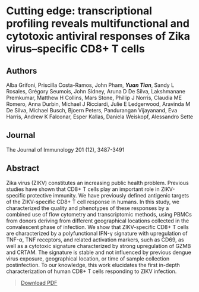 # Cutting edge: transcriptional profiling reveals multifunctional and cytotoxic antiviral responses of Zika virus–specific CD8+ T cells


<!--more-->

## Authors
Alba Grifoni, Priscilla Costa-Ramos, John Pham, ***Yuan Tian***, Sandy L Rosales, Grégory Seumois, John Sidney, Aruna D De Silva, Lakshmanane Premkumar, Matthew H Collins, Mars Stone, Phillip J Norris, Claudia ME Romero, Anna Durbin, Michael J Ricciardi, Julie E Ledgerwood, Aravinda M De Silva, Michael Busch, Bjoern Peters, Pandurangan Vijayanand, Eva Harris, Andrew K Falconar, Esper Kallas, Daniela Weiskopf, Alessandro Sette

## Journal
The Journal of Immunology 201 (12), 3487-3491

## Abstract
Zika virus (ZIKV) constitutes an increasing public health problem. Previous studies have shown that CD8+ T cells play an important role in ZIKV-specific protective immunity. We have previously defined antigenic targets of the ZIKV-specific CD8+ T cell response in humans. In this study, we characterized the quality and phenotypes of these responses by a combined use of flow cytometry and transcriptomic methods, using PBMCs from donors deriving from different geographical locations collected in the convalescent phase of infection. We show that ZIKV-specific CD8+ T cells are characterized by a polyfunctional IFN-γ signature with upregulation of TNF-α, TNF receptors, and related activation markers, such as CD69, as well as a cytotoxic signature characterized by strong upregulation of GZMB and CRTAM. The signature is stable and not influenced by previous dengue virus exposure, geographical location, or time of sample collection postinfection. To our knowledge, this work elucidates the first in-depth characterization of human CD8+ T cells responding to ZIKV infection.

> [Download PDF](ji1801090.pdf)
